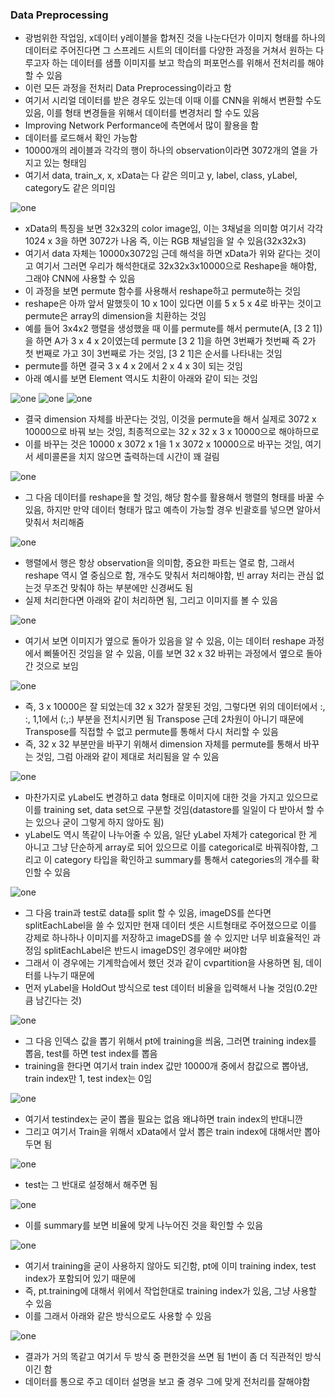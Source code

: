 ### Data Preprocessing
- 광범위한 작업임, x데이터 y레이블을 합쳐진 것을 나눈다던가 이미지 형태를 하나의 데이터로 주어진다면 그 스프레드 시트의 데이터를 다양한 과정을 거쳐서 원하는 다루고자 하는 데이터를 샘플 이미지를 보고 학습의 퍼포먼스를 위해서 전처리를 해야할 수 있음
- 이런 모든 과정을 전처리 Data Preprocessing이라고 함
- 여기서 시리얼 데이터를 받은 경우도 있는데 이때 이를 CNN을 위해서 변환할 수도 있음, 이를 형태 변경들을 위해서 데이터를 변경처리 할 수도 있음
- Improving Network Performance에 측면에서 많이 활용을 함
- 데이터를 로드해서 확인 가능함
- 10000개의 레이블과 각각의 행이 하나의 observation이라면 3072개의 열을 가지고 있는 형태임
- 여기서 data, train_x, x, xData는 다 같은 의미고 y, label, class, yLabel, category도 같은 의미임

![one](/img/DeepLearning/Preprocess/one.png)

- xData의 특징을 보면 32x32의 color image임, 이는 3채널을 의미함 여기서 각각 1024 x 3을 하면 3072가 나옴 즉, 이는 RGB 채널임을 알 수 있음(32x32x3)
- 여기서 data 자체는 10000x3072임 근데 해석을 하면 xData가 위와 같다는 것이고 여기서 그러면 우리가 해석한대로 32x32x3x10000으로 Reshape을 해야함, 그래야 CNN에 사용할 수 있음
- 이 과정을 보면 permute 함수를 사용해서 reshape하고 permute하는 것임
- reshape은 아까 앞서 말했듯이 10 x 10이 있다면 이를 5 x 5 x 4로 바꾸는 것이고 permute은 array의 dimension을 치환하는 것임
- 예를 들어 3x4x2 행렬을 생성했을 때 이를 permute를 해서 permute(A, [3 2 1])을 하면 A가 3 x 4 x 2이였는데 permute [3 2 1]을 하면 3번째가 첫번째 즉 2가 첫 번째로 가고 3이 3번째로 가는 것임, [3 2 1]은 순서를 나타내는 것임
- permute를 하면 결국 3 x 4 x 2에서 2 x 4 x 3이 되는 것임
- 아래 예시를 보면 Element 역시도 치환이 아래와 같이 되는 것임

![one](/img/DeepLearning/Preprocess/two.png)
![one](/img/DeepLearning/Preprocess/three.png)
![one](/img/DeepLearning/Preprocess/four.png)

- 결국 dimension 자체를 바꾼다는 것임, 이것을 permute을 해서 실제로 3072 x 10000으로 바꿔 보는 것임, 최종적으로는 32 x 32 x 3 x 10000으로 해야하므로
- 이를 바꾸는 것은 10000 x 3072 x 1을  1 x 3072 x 10000으로 바꾸는 것임, 여기서 세미콜론을 치지 않으면 출력하는데 시간이 꽤 걸림

![one](/img/DeepLearning/Preprocess/five.png)

- 그 다음 데이터를 reshape을 할 것임, 해당 함수를 활용해서 행렬의 형태를 바꿀 수 있음, 하지만 만약 데이터 형태가 많고 예측이 가능할 경우 빈괄호를 넣으면 알아서 맞춰서 처리해줌

![one](/img/DeepLearning/Preprocess/six.png)

- 행렬에서 행은 항상 observation을 의미함, 중요한 파트는 열로 함, 그래서 reshape 역시 열 중심으로 함, 개수도 맞춰서 처리해야함, 빈 array 처리는 관심 없는것 무조건 맞춰야 하는 부분에만 신경써도 됨
- 실제 처리한다면 아래와 같이 처리하면 됨, 그리고 이미지를 볼 수 있음

![one](/img/DeepLearning/Preprocess/seven.png)

- 여기서 보면 이미지가 옆으로 돌아가 있음을 알 수 있음, 이는 데이터 reshape 과정에서 삐뚤어진 것임을 알 수 있음, 이를 보면 32 x 32 바뀌는 과정에서 옆으로 돌아간 것으로 보임

![one](/img/DeepLearning/Preprocess/eight.png)

- 즉, 3 x 10000은 잘 되었는데 32 x 32가 잘못된 것임, 그렇다면 위의 데이터에서 :, :, 1,1에서 (:,:) 부분을 전치시키면 됨 Transpose 근데 2차원이 아니기 때문에 Transpose를 직접할 수 없고 permute를 통해서 다시 처리할 수 있음
- 즉, 32 x 32 부분만을 바꾸기 위해서 dimension 자체를 permute를 통해서 바꾸는 것임, 그럼 아래와 같이 제대로 처리됨을 알 수 있음

![one](/img/DeepLearning/Preprocess/nine.png)

- 마찬가지로 yLabel도 변경하고 data 형태로 이미지에 대한 것을 가지고 있으므로 이를 training set, data set으로 구분할 것임(datastore를 일일이 다 받아서 할 수는 있으나 굳이 그렇게 하지 않아도 됨)
- yLabel도 역시 똑같이 나누어줄 수 있음, 일단 yLabel 자체가 categorical 한 게 아니고 그냥 단순하게 array로 되어 있으므로 이를 categorical로 바꿔줘야함, 그리고 이 category 타입을 확인하고 summary를 통해서 categories의 개수를 확인할 수 있음

![one](/img/DeepLearning/Preprocess/ten.png)

- 그 다음 train과 test로 data를 split 할 수 있음, imageDS를 쓴다면 splitEachLabel을 쓸 수 있지만 현재 데이터 셋은 시트형태로 주어졌으므로 이를 강제로 하나하나 이미지를 저장하고 imageDS를 쓸 수 있지만 너무 비효율적인 과정임 splitEachLabel은 반드시 imageDS인 경우에만 써야함
- 그래서 이 경우에는 기계학습에서 했던 것과 같이 cvpartition을 사용하면 됨, 데이터를 나누기 때문에
- 먼저 yLabel을 HoldOut 방식으로 test 데이터 비율을 입력해서 나눌 것임(0.2만큼 남긴다는 것)

![one](/img/DeepLearning/Preprocess/eleven.png)

- 그 다음 인덱스 값을 뽑기 위해서 pt에 training을 씌움, 그러면 training index를 뽑음, test를 하면 test index를 뽑음
- training을 한다면 여기서 train index 값만 10000개 중에서 참값으로 뽑아냄, train index만 1, test index는 0임

![one](/img/DeepLearning/Preprocess/twelve.png)

- 여기서 testindex는 굳이 뽑을 필요는 없음 왜냐하면 train index의 반대니깐
- 그리고 여기서 Train을 위해서 xData에서 앞서 뽑은 train index에 대해서만 뽑아두면 됨

![one](/img/DeepLearning/Preprocess/thirteen.png)

- test는 그 반대로 설정해서 해주면 됨

![one](/img/DeepLearning/Preprocess/fourteen.png)

- 이를 summary를 보면 비율에 맞게 나누어진 것을 확인할 수 있음

![one](/img/DeepLearning/Preprocess/fifteen.png)

- 여기서 training을 굳이 사용하지 않아도 되긴함, pt에 이미 training index, test index가 포함되어 있기 때문에
- 즉, pt.training에 대해서 위에서 작업한대로 training index가 있음, 그냥 사용할 수 있음
- 이를 그래서 아래와 같은 방식으로도 사용할 수 있음

![one](/img/DeepLearning/Preprocess/sixteen.png)

- 결과가 거의 똑같고 여기서 두 방식 중 편한것을 쓰면 됨 1번이 좀 더 직관적인 방식이긴 함
- 데이터를 통으로 주고 데이터 설명을 보고 줄 경우 그에 맞게 전처리를 잘해야함